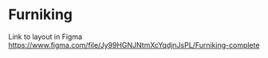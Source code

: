 # Furniking
Link to layout in Figma https://www.figma.com/file/Jy99HGNJNtmXcYqdjnJsPL/Furniking-complete
